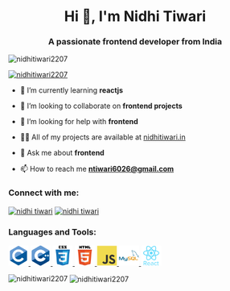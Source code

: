 <h1 align="center">Hi 👋, I'm Nidhi Tiwari</h1>
<h3 align="center">A passionate frontend developer from India</h3>

<p align="left"> <img src="https://komarev.com/ghpvc/?username=nidhitiwari2207&label=Profile%20views&color=0e75b6&style=flat" alt="nidhitiwari2207" /> </p>

<p align="left"> <a href="https://github.com/ryo-ma/github-profile-trophy"><img src="https://github-profile-trophy.vercel.app/?username=nidhitiwari2207" alt="nidhitiwari2207" /></a> </p>

- 🌱 I’m currently learning **reactjs**

- 👯 I’m looking to collaborate on **frontend projects**

- 🤝 I’m looking for help with **frontend**

- 👨‍💻 All of my projects are available at [nidhitiwari.in](nidhitiwari.in)

- 💬 Ask me about **frontend**

- 📫 How to reach me **ntiwari6026@gmail.com**

<h3 align="left">Connect with me:</h3>
<p align="left">
<a href="https://linkedin.com/in/nidhi tiwari" target="blank"><img align="center" src="https://raw.githubusercontent.com/rahuldkjain/github-profile-readme-generator/master/src/images/icons/Social/linked-in-alt.svg" alt="nidhi tiwari" height="30" width="40" /></a>
<a href="https://fb.com/nidhi tiwari" target="blank"><img align="center" src="https://raw.githubusercontent.com/rahuldkjain/github-profile-readme-generator/master/src/images/icons/Social/facebook.svg" alt="nidhi tiwari" height="30" width="40" /></a>
</p>

<h3 align="left">Languages and Tools:</h3>
<p align="left"> <a href="https://www.cprogramming.com/" target="_blank" rel="noreferrer"> <img src="https://raw.githubusercontent.com/devicons/devicon/master/icons/c/c-original.svg" alt="c" width="40" height="40"/> </a> <a href="https://www.w3schools.com/cpp/" target="_blank" rel="noreferrer"> <img src="https://raw.githubusercontent.com/devicons/devicon/master/icons/cplusplus/cplusplus-original.svg" alt="cplusplus" width="40" height="40"/> </a> <a href="https://www.w3schools.com/css/" target="_blank" rel="noreferrer"> <img src="https://raw.githubusercontent.com/devicons/devicon/master/icons/css3/css3-original-wordmark.svg" alt="css3" width="40" height="40"/> </a> <a href="https://www.w3.org/html/" target="_blank" rel="noreferrer"> <img src="https://raw.githubusercontent.com/devicons/devicon/master/icons/html5/html5-original-wordmark.svg" alt="html5" width="40" height="40"/> </a> <a href="https://developer.mozilla.org/en-US/docs/Web/JavaScript" target="_blank" rel="noreferrer"> <img src="https://raw.githubusercontent.com/devicons/devicon/master/icons/javascript/javascript-original.svg" alt="javascript" width="40" height="40"/> </a> <a href="https://www.mysql.com/" target="_blank" rel="noreferrer"> <img src="https://raw.githubusercontent.com/devicons/devicon/master/icons/mysql/mysql-original-wordmark.svg" alt="mysql" width="40" height="40"/> </a> <a href="https://reactjs.org/" target="_blank" rel="noreferrer"> <img src="https://raw.githubusercontent.com/devicons/devicon/master/icons/react/react-original-wordmark.svg" alt="react" width="40" height="40"/> </a> </p>

<p><img align="left" src="https://github-readme-stats.vercel.app/api/top-langs?username=nidhitiwari2207&show_icons=true&locale=en&layout=compact" alt="nidhitiwari2207" /></p>

<p>&nbsp;<img align="center" src="https://github-readme-stats.vercel.app/api?username=nidhitiwari2207&show_icons=true&locale=en" alt="nidhitiwari2207" /></p>


